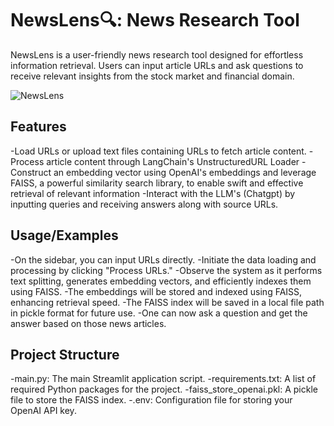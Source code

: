 # NewsLens🔍: News Research Tool
NewsLens is a user-friendly news research tool designed for effortless information retrieval. Users can input article URLs and ask questions to receive relevant insights from the stock market and financial domain.

![NewsLens](https://github.com/user-attachments/assets/52376fd9-baee-4c33-bb88-cb26c76acb96)

## Features
-Load URLs or upload text files containing URLs to fetch article content.
-Process article content through LangChain's UnstructuredURL Loader
-Construct an embedding vector using OpenAI's embeddings and leverage FAISS, a powerful similarity search library, to enable swift and effective retrieval of relevant information
-Interact with the LLM's (Chatgpt) by inputting queries and receiving answers along with source URLs.

## Usage/Examples
-On the sidebar, you can input URLs directly.
-Initiate the data loading and processing by clicking "Process URLs."
-Observe the system as it performs text splitting, generates embedding vectors, and efficiently indexes them using FAISS.
-The embeddings will be stored and indexed using FAISS, enhancing retrieval speed.
-The FAISS index will be saved in a local file path in pickle format for future use.
-One can now ask a question and get the answer based on those news articles.

## Project Structure
-main.py: The main Streamlit application script.
-requirements.txt: A list of required Python packages for the project.
-faiss_store_openai.pkl: A pickle file to store the FAISS index.
-.env: Configuration file for storing your OpenAI API key.

